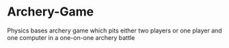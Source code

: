 # Archery-Game
Physics bases archery game which pits either two players or one player and one computer in a one-on-one archery battle

